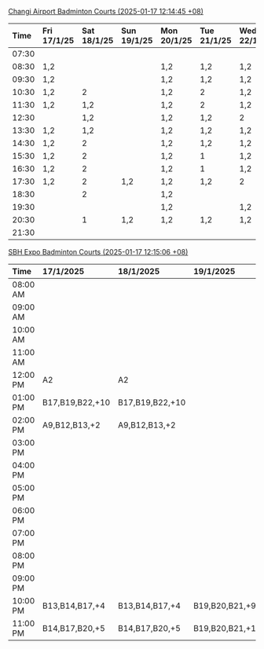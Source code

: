 [Changi Airport Badminton Courts (2025-01-17 12:14:45 +08)](https://www.carc.org.sg/FacilityBooking.aspx)

| Time   | Fri 17/1/25   | Sat 18/1/25   | Sun 19/1/25   | Mon 20/1/25   | Tue 21/1/25   | Wed 22/1/25   | Thu 23/1/25   |
|:-------|:--------------|:--------------|:--------------|:--------------|:--------------|:--------------|:--------------|
| 07:30  |               |               |               |               |               |               |               |
| 08:30  | 1,2           |               |               | 1,2           | 1,2           | 1,2           | 1,2           |
| 09:30  | 1,2           |               |               | 1,2           | 1,2           | 1,2           | 1,2           |
| 10:30  | 1,2           | 2             |               | 1,2           | 2             | 1,2           | 1,2           |
| 11:30  | 1,2           | 1,2           |               | 1,2           | 2             | 1,2           | 1,2           |
| 12:30  |               | 1,2           |               | 1,2           | 1,2           | 2             | 1,2           |
| 13:30  | 1,2           | 1,2           |               | 1,2           | 1,2           | 1,2           | 1,2           |
| 14:30  | 1,2           | 2             |               | 1,2           | 1,2           | 1,2           | 1,2           |
| 15:30  | 1,2           | 2             |               | 1,2           | 1             | 1,2           | 1,2           |
| 16:30  | 1,2           | 2             |               | 1,2           | 1             | 1,2           | 1,2           |
| 17:30  | 1,2           | 2             | 1,2           | 1,2           | 1,2           | 2             | 1,2           |
| 18:30  |               | 2             |               | 1,2           |               |               | 2             |
| 19:30  |               |               |               | 1,2           |               | 1,2           | 2             |
| 20:30  |               | 1             | 1,2           | 1,2           | 1,2           | 1,2           | 1,2           |
| 21:30  |               |               |               |               |               |               |               |

[SBH Expo Badminton Courts (2025-01-17 12:15:06 +08)](https://singaporebadmintonhall.getomnify.com/widgets/O3MRKGBH359GA55KHMG1RD)

| Time     | 17/1/2025       | 18/1/2025       | 19/1/2025       | 20/1/2025      | 21/1/2025       | 22/1/2025       | 23/1/2025       |
|:---------|:----------------|:----------------|:----------------|:---------------|:----------------|:----------------|:----------------|
| 08:00 AM |                 |                 |                 | B20,B21,B22,+8 | B19,B21,B22,+14 | B19,B21,B22,+19 | B19,B21,B22,+19 |
| 09:00 AM |                 |                 |                 |                | B19,B21,B22,+14 | B19,B21,B22,+19 | B19,B21,B22,+18 |
| 10:00 AM |                 |                 |                 |                | B19,B21,B22,+17 | B18,B21,B22,+14 | B19,B21,B22,+18 |
| 11:00 AM |                 |                 |                 |                | B19,B21,B22,+17 | B18,B21,B22,+15 | B19,B21,B22,+18 |
| 12:00 PM | A2              | A2              |                 |                | B19,B21,B22,+13 | B19,B21,B22,+19 | B19,B21,B22,+19 |
| 01:00 PM | B17,B19,B22,+10 | B17,B19,B22,+10 |                 |                | B19,B21,B22,+13 | B19,B21,B22,+19 | B19,B21,B22,+19 |
| 02:00 PM | A9,B12,B13,+2   | A9,B12,B13,+2   |                 |                | B19,B21,B22,+16 | B19,B21,B22,+18 | B19,B21,B22,+17 |
| 03:00 PM |                 |                 |                 |                | B17,B19,B20,+4  | B19,B21,B22,+7  | B19,B21,B22,+16 |
| 04:00 PM |                 |                 |                 |                | B16,B17,B20,+3  | B20,B21,B22,+4  | B21             |
| 05:00 PM |                 |                 |                 |                | B19,B21,B22,+10 | B14,B15,B16,+1  |                 |
| 06:00 PM |                 |                 |                 |                |                 |                 |                 |
| 07:00 PM |                 |                 |                 |                |                 |                 |                 |
| 08:00 PM |                 |                 |                 | B18,B20,B21,+2 |                 |                 |                 |
| 09:00 PM |                 |                 |                 | B19,B21,B22,+8 |                 |                 | B22             |
| 10:00 PM | B13,B14,B17,+4  | B13,B14,B17,+4  | B19,B20,B21,+9  | A10,A8,A9,+6   | A10,A8,A9,+7    | A7,A8,A9,+5     |                 |
| 11:00 PM | B14,B17,B20,+5  | B14,B17,B20,+5  | B19,B20,B21,+10 | A10,A8,A9,+7   | A10,A8,A9,+7    | A7,A8,A9,+6     |                 |
